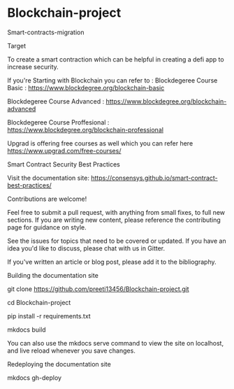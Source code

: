 # Blockchain-project
Smart-contracts-migration

Target

To create a smart contraction which can be helpful in creating a defi app to increase security.

If you're Starting with Blockchain you can refer to :
Blockdegeree Course Basic : https://www.blockdegree.org/blockchain-basic

Blockdegeree Course Advanced  : https://www.blockdegree.org/blockchain-advanced

Blockdegeree Course Proffesional : https://www.blockdegree.org/blockchain-professional

Upgrad is offering free courses as well which you can refer here https://www.upgrad.com/free-courses/


Smart Contract Security Best Practices

Visit the documentation site: https://consensys.github.io/smart-contract-best-practices/

Contributions are welcome!

Feel free to submit a pull request, with anything from small fixes, to full new sections. If you are writing new content, please reference the contributing page for guidance on style.

See the issues for topics that need to be covered or updated. If you have an idea you'd like to discuss, please chat with us in Gitter.

If you've written an article or blog post, please add it to the bibliography.

Building the documentation site

git clone https://github.com/preeti13456/Blockchain-project.git

cd Blockchain-project

pip install -r requirements.txt

mkdocs build 

You can also use the mkdocs serve command to view the site on localhost, and live reload whenever you save changes.

Redeploying the documentation site

mkdocs gh-deploy
